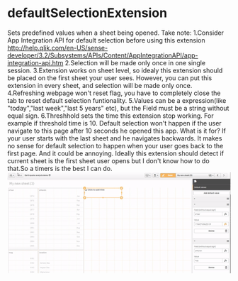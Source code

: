 # defaultSelectionExtension

Sets predefined values when a sheet being opened.
Take note:
1.Consider App Integration API for default selection before using this extension
http://help.qlik.com/en-US/sense-developer/3.2/Subsystems/APIs/Content/AppIntegrationAPI/app-integration-api.htm
2.Selection will be made only once in one single session.
3.Extension works on sheet level, so idealy this extension should be placed on the first sheet your user sees. However, you can put this extension in every sheet, and selection will be made only once.
4.Refreshing webpage won't reset flag, you have to completely close the tab to reset default selection funtionality.
5.Values can be a expression(like "today","last week","last 5 years" etc), but the Field must be a string without equal sign.
6.Threshhold sets the time this extension stop working.
For example if threshold time is 10. Default selection won't happen if the user navigate to this page after 10 seconds he opened this app.
What is it for? If your user starts with the last sheet and he navigates backwards. It makes no sense for default selection to happen when your user goes back to the first page. And it could be annoying.
Ideally this extension should detect if current sheet is the first sheet user opens but I don't know how to do that.So a timers is the best I can do.
![alt text](https://github.com/wuzhong-zhu/defaultSelectionExtension/raw/master/Media/showcase.gif)
